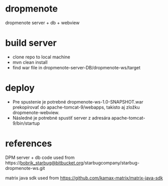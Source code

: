 # dropmenote
dropmenote server + db + webview

# build server

- clone repo to local machine
- mvn clean install
- find war file in dropmenote-server-DB/dropmenote-ws/target

# deploy

- Pre spustenie je potrebné dropmenote-ws-1.0-SNAPSHOT.war prekopírovať do apache-tomcat-9/webapps, takisto aj zložku dropmenote-webview.
- Následné je potrebné spustiť server z adresára apache-tomcat-9/bin/startup 


# references
DPM server + db code used from https://bobrik_starbug@bitbucket.org/starbugcompany/starbug-dropmenote-ws.git

matrix java sdk used from https://github.com/kamax-matrix/matrix-java-sdk
